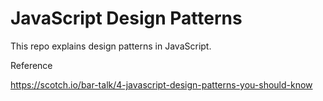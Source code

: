 # JavaScript Design Patterns
This repo explains design patterns in JavaScript.

Reference

https://scotch.io/bar-talk/4-javascript-design-patterns-you-should-know


